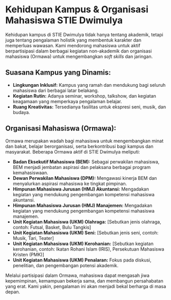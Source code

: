# Kehidupan Kampus & Organisasi Mahasiswa STIE Dwimulya

Kehidupan kampus di STIE Dwimulya tidak hanya tentang akademik, tetapi juga tentang pengalaman holistik yang membentuk karakter dan memperluas wawasan. Kami mendorong mahasiswa untuk aktif berpartisipasi dalam berbagai kegiatan non-akademik dan organisasi mahasiswa (Ormawa) untuk mengembangkan *soft skills* dan jaringan.

## Suasana Kampus yang Dinamis:

*   **Lingkungan Inklusif:** Kampus yang ramah dan mendukung bagi seluruh mahasiswa dari berbagai latar belakang.
*   **Kegiatan Rutin:** Adanya seminar, workshop, talkshow, dan kegiatan keagamaan yang memperkaya pengalaman belajar.
*   **Ruang Kreativitas:** Tersedianya fasilitas untuk ekspresi seni, musik, dan budaya.

## Organisasi Mahasiswa (Ormawa):

Ormawa merupakan wadah bagi mahasiswa untuk mengembangkan minat dan bakat, belajar berorganisasi, serta berkontribusi bagi kampus dan masyarakat. Beberapa Ormawa aktif di STIE Dwimulya meliputi:

*   **Badan Eksekutif Mahasiswa (BEM):** Sebagai perwakilan mahasiswa, BEM menjadi jembatan aspirasi dan pelaksana berbagai program kemahasiswaan.
*   **Dewan Perwakilan Mahasiswa (DPM):** Mengawasi kinerja BEM dan menyalurkan aspirasi mahasiswa ke tingkat pimpinan.
*   **Himpunan Mahasiswa Jurusan (HMJ) Akuntansi:** Mengadakan kegiatan yang mendukung pengembangan kompetensi mahasiswa akuntansi.
*   **Himpunan Mahasiswa Jurusan (HMJ) Manajemen:** Mengadakan kegiatan yang mendukung pengembangan kompetensi mahasiswa manajemen.
*   **Unit Kegiatan Mahasiswa (UKM) Olahraga:** [Sebutkan jenis olahraga, contoh: Futsal, Basket, Bulu Tangkis]
*   **Unit Kegiatan Mahasiswa (UKM) Seni:** [Sebutkan jenis seni, contoh: Musik, Tari, Teater]
*   **Unit Kegiatan Mahasiswa (UKM) Kerohanian:** [Sebutkan kegiatan kerohanian, contoh: Ikatan Rohani Islam (IRIS), Persekutuan Mahasiswa Kristen (PMK)]
*   **Unit Kegiatan Mahasiswa (UKM) Penalaran:** Fokus pada diskusi, penelitian, dan pengembangan potensi akademik.

Melalui partisipasi dalam Ormawa, mahasiswa dapat mengasah jiwa kepemimpinan, kemampuan bekerja sama, dan membangun persahabatan yang erat. Kami yakin, pengalaman ini akan menjadi bekal berharga di masa depan.
